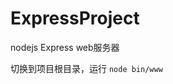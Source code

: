 # ExpressProject
nodejs Express web服务器

切换到项目根目录，运行
        ```
            node bin/www
        ```
   